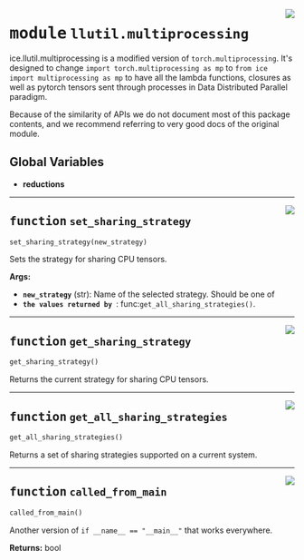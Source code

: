<!-- markdownlint-disable -->

<a href="https://github.com/tjyuyao/ice-learn/blob/main/ice/llutil/multiprocessing/__init__.py#L0"><img align="right" style="float:right;" src="https://img.shields.io/badge/-source-cccccc?style=flat-square"></a>

# <kbd>module</kbd> `llutil.multiprocessing`
ice.llutil.multiprocessing is a modified version of ``torch.multiprocessing``. It's designed to change ``import torch.multiprocessing as mp`` to ``from ice import multiprocessing as mp`` to have all the lambda functions,  closures as well as pytorch tensors sent through processes in Data Distributed Parallel paradigm. 

Because of the similarity of APIs we do not document most of this package contents, and we recommend referring to very good docs of the original module. 



**Global Variables**
---------------
- **reductions**

---

<a href="https://github.com/tjyuyao/ice-learn/blob/main/ice/llutil/multiprocessing/__init__.py#L48"><img align="right" style="float:right;" src="https://img.shields.io/badge/-source-cccccc?style=flat-square"></a>

## <kbd>function</kbd> `set_sharing_strategy`

```python
set_sharing_strategy(new_strategy)
```

Sets the strategy for sharing CPU tensors. 



**Args:**
 
 - <b>`new_strategy`</b> (str):  Name of the selected strategy. Should be one of 
 - <b>`the values returned by `</b>: func:`get_all_sharing_strategies()`. 




---

<a href="https://github.com/tjyuyao/ice-learn/blob/main/ice/llutil/multiprocessing/__init__.py#L60"><img align="right" style="float:right;" src="https://img.shields.io/badge/-source-cccccc?style=flat-square"></a>

## <kbd>function</kbd> `get_sharing_strategy`

```python
get_sharing_strategy()
```

Returns the current strategy for sharing CPU tensors. 




---

<a href="https://github.com/tjyuyao/ice-learn/blob/main/ice/llutil/multiprocessing/__init__.py#L65"><img align="right" style="float:right;" src="https://img.shields.io/badge/-source-cccccc?style=flat-square"></a>

## <kbd>function</kbd> `get_all_sharing_strategies`

```python
get_all_sharing_strategies()
```

Returns a set of sharing strategies supported on a current system. 




---

<a href="https://github.com/tjyuyao/ice-learn/blob/main/ice/llutil/multiprocessing/__init__.py#L74"><img align="right" style="float:right;" src="https://img.shields.io/badge/-source-cccccc?style=flat-square"></a>

## <kbd>function</kbd> `called_from_main`

```python
called_from_main()
```

Another version of ``if __name__ == "__main__"`` that works everywhere. 



**Returns:**
  bool 




